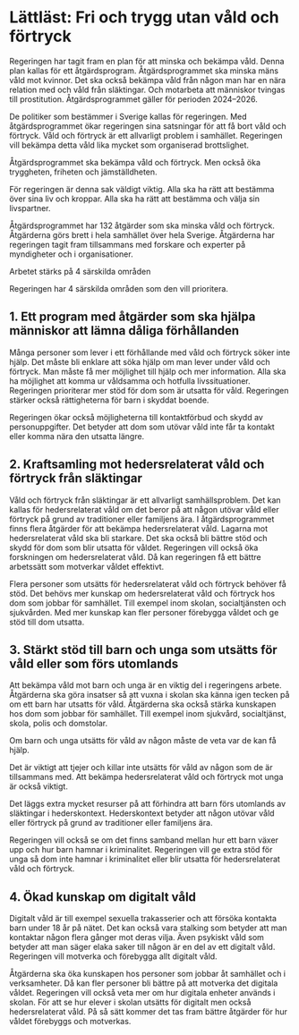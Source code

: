 # Lättläst: Fri och trygg utan våld och förtryck

Regeringen har tagit fram en plan för att minska och bekämpa våld. Denna plan kallas för ett åtgärdsprogram.
Åtgärdsprogrammet ska minska mäns våld mot kvinnor.
Det ska också bekämpa våld från någon man har en nära relation med och våld från släktingar. Och motarbeta att människor tvingas till prostitution.
Åtgärdsprogrammet gäller för perioden 2024–2026.

De politiker som bestämmer i Sverige kallas för regeringen.
Med åtgärdsprogrammet ökar regeringen sina satsningar för att få bort våld och förtryck.
Våld och förtryck är ett allvarligt problem i samhället.
Regeringen vill bekämpa detta våld lika mycket som organiserad brottslighet.

Åtgärdsprogrammet ska bekämpa våld och förtryck.
Men också öka tryggheten, friheten och jämställdheten.

För regeringen är denna sak väldigt viktig.
Alla ska ha rätt att bestämma över sina liv och kroppar.
Alla ska ha rätt att bestämma och välja sin livspartner.

Åtgärdsprogrammet har 132 åtgärder som ska minska våld och förtryck.
Åtgärderna görs brett i hela samhället över hela Sverige.
Åtgärderna har regeringen tagit fram tillsammans med forskare och experter på myndigheter och i organisationer.

Arbetet stärks på 4 särskilda områden

Regeringen har 4 särskilda områden som den vill prioritera.

## 1. Ett program med åtgärder som ska hjälpa människor att lämna dåliga förhållanden

Många personer som lever i ett förhållande med våld och förtryck söker inte hjälp.
Det måste bli enklare att söka hjälp om man lever under våld och förtryck.
Man måste få mer möjlighet till hjälp och mer information.
Alla ska ha möjlighet att komma ur våldsamma och hotfulla livssituationer.
Regeringen prioriterar mer stöd för dom som är utsatta för våld.
Regeringen stärker också rättigheterna för barn i skyddat boende.

Regeringen ökar också möjligheterna till kontaktförbud och skydd av personuppgifter.
Det betyder att dom som utövar våld inte får ta kontakt eller komma nära den utsatta längre.

## 2. Kraftsamling mot hedersrelaterat våld och förtryck från släktingar

Våld och förtryck från släktingar är ett allvarligt samhällsproblem.
Det kan kallas för hedersrelaterat våld om det beror på att någon utövar våld eller förtryck på grund av traditioner eller familjens ära.
I åtgärdsprogrammet finns flera åtgärder för att bekämpa hedersrelaterat våld.
Lagarna mot hedersrelaterat våld ska bli starkare.
Det ska också bli bättre stöd och skydd för dom som blir utsatta för våldet.
Regeringen vill också öka forskningen om hedersrelaterat våld.
Då kan regeringen få ett bättre arbetssätt som motverkar våldet effektivt.

Flera personer som utsätts för hedersrelaterat våld och förtryck behöver få stöd.
Det behövs mer kunskap om hedersrelaterat våld och förtryck hos dom som jobbar för samhället.
Till exempel inom skolan, socialtjänsten och sjukvården.
Med mer kunskap kan fler personer förebygga våldet och ge stöd till dom utsatta.

## 3. Stärkt stöd till barn och unga som utsätts för våld eller som förs utomlands

Att bekämpa våld mot barn och unga är en viktig del i regeringens arbete.
Åtgärderna ska göra insatser så att vuxna i skolan ska känna igen tecken på om ett barn har utsatts för våld.
Åtgärderna ska också stärka kunskapen hos dom som jobbar för samhället.
Till exempel inom sjukvård, socialtjänst, skola, polis och domstolar.

Om barn och unga utsätts för våld av någon måste de veta var de kan få hjälp.

Det är viktigt att tjejer och killar inte utsätts för våld av någon som de är tillsammans med.
Att bekämpa hedersrelaterat våld och förtryck mot unga är också viktigt.

Det läggs extra mycket resurser på att förhindra att barn förs utomlands av släktingar i hederskontext.
Hederskontext betyder att någon utövar våld eller förtryck på grund av traditioner eller familjens ära.

Regeringen vill också se om det finns samband mellan hur ett barn växer upp och hur barn hamnar i kriminalitet.
Regeringen vill ge extra stöd för unga så dom inte hamnar i kriminalitet eller blir utsatta för hedersrelaterat våld och förtryck.

## 4. Ökad kunskap om digitalt våld

Digitalt våld är till exempel sexuella trakasserier och att försöka kontakta barn under 18 år på nätet.
Det kan också vara stalking som betyder att man kontaktar någon flera gånger mot deras vilja.
Även psykiskt våld som betyder att man säger elaka saker till någon är en del av ett digitalt våld.
Regeringen vill motverka och förebygga allt digitalt våld.

Åtgärderna ska öka kunskapen hos personer som jobbar åt samhället och i verksamheter.
Då kan fler personer bli bättre på att motverka det digitala våldet.
Regeringen vill också veta mer om hur digitala enheter används i skolan.
För att se hur elever i skolan utsätts för digitalt men också hedersrelaterat våld.
På så sätt kommer det tas fram bättre åtgärder för hur våldet förebyggs och motverkas.

